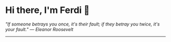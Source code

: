<h1>Hi there, I'm Ferdi 👋</h1>

<p><em>
  "If someone betrays you once, it's their fault; if they betray you twice, it's your fault." — Eleanor Roosevelt
</em></p>

---
